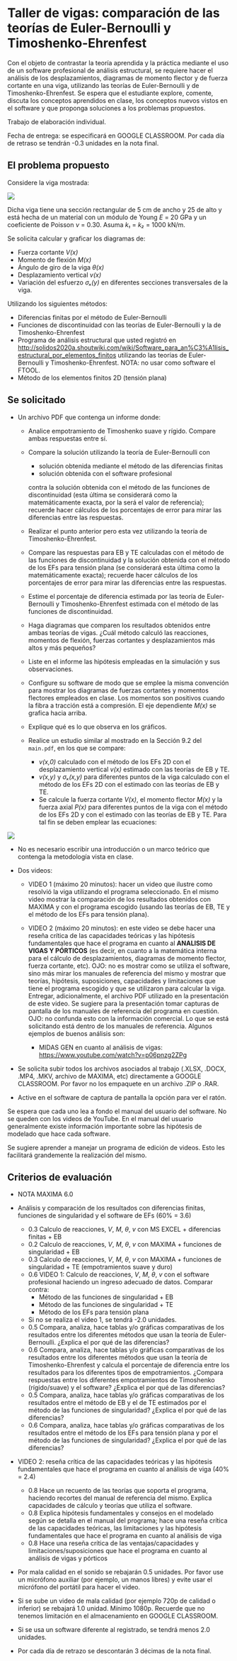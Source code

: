 # Taller de vigas: comparación de las teorías de Euler-Bernoulli y Timoshenko-Ehrenfest

Con el objeto de contrastar la teoría aprendida y la práctica mediante el uso de un software profesional de análisis estructural, se requiere hacer el análisis de los desplazamientos, diagramas de momento flector y de fuerza cortante en una viga, utilizando las teorías de Euler-Bernoulli y de Timoshenko-Ehrenfest. Se espera que el estudiante explore, comente, discuta los conceptos aprendidos en clase, los conceptos nuevos vistos en el software y que proponga soluciones a los problemas propuestos.

Trabajo de elaboración individual.

Fecha de entrega: se especificará en GOOGLE CLASSROOM. Por cada día de retraso se tendrán -0.3 unidades en la nota final.


## El problema propuesto
Considere la viga mostrada:

<img src="figs/viga_2020a_sin_rotula.svg"/>

Dicha viga tiene una sección rectangular de 5 cm de ancho y 25 de alto y está hecha de un material con un módulo de Young *E* = 20 GPa y un coeficiente de Poisson *ν* = 0.30. Asuma *k₁* = *k₂* = 1000 kN/m.

Se solicita calcular y graficar los diagramas de:
* Fuerza cortante *V(x)*
* Momento de flexión *M(x)*
* Ángulo de giro de la viga *θ(x)*
* Desplazamiento vertical *v(x)*
* Variación del esfuerzo *σₓ(y)* en diferentes secciones transversales de la viga.  

Utilizando los siguientes métodos:
* Diferencias finitas por el método de Euler-Bernoulli
* Funciones de discontinuidad con las teorías de Euler-Bernoulli y la de Timoshenko-Ehrenfest
* Programa de análisis estructural que usted registró en http://solidos2020a.shoutwiki.com/wiki/Software_para_an%C3%A1lisis_estructural_por_elementos_finitos utilizando las teorías de Euler-Bernoulli y Timoshenko-Ehrenfest. NOTA: no usar como software el FTOOL.
* Método de los elementos finitos 2D (tensión plana)


## Se solicitado
* Un archivo PDF que contenga un informe donde:
  * Analice empotramiento de Timoshenko suave y rígido. Compare ambas respuestas entre sí.
  * Compare la solución utilizando la teoría de Euler-Bernoulli con
    * solución obtenida mediante el método de las diferencias finitas
    * solución obtenida con el software profesional 

    contra la solución obtenida con el método de las funciones de discontinuidad (esta última se considerará como la matemáticamente exacta, por la será el valor de referencia); recuerde hacer cálculos de los porcentajes de error para mirar las diferencias entre las respuestas.
  * Realizar el punto anterior pero esta vez utilizando la teoría de Timoshenko-Ehrenfest.
  * Compare las respuestas para EB y TE calculadas con el método de las funciones de discontinuidad y la solución obtenida con el método de los EFs para tensión plana (se considerará esta última como la matemáticamente exacta); recuerde hacer cálculos de los porcentajes de error para mirar las diferencias entre las respuestas.
  * Estime el porcentaje de diferencia estimada por las teoría de Euler-Bernoulli y Timoshenko-Ehrenfest estimada con el método de las funciones de discontinuidad.
  * Haga diagramas que comparen los resultados obtenidos entre ambas teorías de vigas. ¿Cuál método calculó las reacciones, momentos de flexión, fuerzas cortantes y desplazamientos más altos y más pequeños? 
  * Liste en el informe las hipótesis empleadas en la simulación y sus observaciones.
  * Configure su software de modo que se emplee la misma convención para mostrar los diagramas de fuerzas cortantes y momentos flectores empleados en clase. Los momentos son positivos cuando la fibra a tracción está a compresión. El eje dependiente *M(x)* se grafica hacia arriba.
  * Explique qué es lo que observa en los gráficos.
  * Realice un estudio similar al mostrado en la Sección 9.2 del `main.pdf`, en los que se compare:
    * *v(x,0)* calculado con el método de los EFs 2D con el desplazamiento vertical *v(x)* estimado con las teorías de EB y TE.
    * *v(x,y)* y *σₓ(x,y)* para diferentes puntos de la viga calculado con el método de los EFs 2D con el  estimado con las teorías de EB y TE.
    * Se calcule la fuerza cortante *V(x)*, el momento flector *M(x)* y la fuerza axial *P(x)* para diferentes puntos de la viga con el método de los EFs 2D y con el  estimado con las teorías de EB y TE. Para tal fin se deben emplear las ecuaciones:   
<!---
Compile en: https://tex.s2cms.com

\begin{align*}
V(x) &= - \iint_{A(x)}   \tau_{xy}(x,y,z) \operatorname{d} y \operatorname{d} z \\
M(x) &= - \iint_{A(x)} y \sigma_{x}(x,y,z) \operatorname{d} y \operatorname{d} z \\
P(x) &= + \iint_{A(x)}   \sigma_{x}(x,y,z) \operatorname{d} y \operatorname{d} z 
\end{align*}
--->
 ![](https://tex.s2cms.ru/svg/%5Cbegin%7Balign*%7D%0AV(x)%20%26%3D%20-%20%5Ciint_%7BA(x)%7D%20%5Ctau_%7Bxy%7D(x%2Cy%2Cz)%20%5Coperatorname%7Bd%7D%20y%20%5Coperatorname%7Bd%7D%20z%20%5C%5C%0AM(x)%20%26%3D%20-%20%5Ciint_%7BA(x)%7D%20y%20%5Csigma_%7Bx%7D(x%2Cy%2Cz)%20%5Coperatorname%7Bd%7D%20y%20%5Coperatorname%7Bd%7D%20z%20%5C%5C%0AP(x)%20%26%3D%20%2B%20%5Ciint_%7BA(x)%7D%20%5Csigma_%7Bx%7D(x%2Cy%2Cz)%20%5Coperatorname%7Bd%7D%20y%20%5Coperatorname%7Bd%7D%20z%20%0A%5Cend%7Balign*%7D)

  * No es necesario escribir una introducción o un marco teórico que contenga la metodología vista en clase.

* Dos videos:
  * VIDEO 1 (máximo 20 minutos): hacer un video que ilustre como resolvió la viga utilizando el programa seleccionado. En el mismo video mostrar la comparación de los resultados obtenidos con MAXIMA y con el programa escogido (usando las teorías de EB, TE y el método de los EFs para tensión plana).

  * VIDEO 2 (máximo 20 minutos): en este video se debe hacer una reseña crítica de las capacidades teóricas y las hipótesis fundamentales que hace el programa en cuanto al **ANALISIS DE VIGAS Y PÓRTICOS** (es decir, en cuanto a la matemática interna para el cálculo de desplazamientos, diagramas de momento flector, fuerza cortante, etc). OJO: no es mostrar como se utiliza el software, sino más mirar los manuales de referencia del mismo y mostrar que teorías, hipótesis, suposiciones, capacidades y limitaciones que tiene el programa escogido y que se utilizaron para calcular la viga. Entregar, adicionalmente, el archivo PDF utilizado en la presentación de este video. Se sugiere para la presentación tomar capturas de pantalla de los manuales de referencia del programa en cuestión. OJO: no confunda esto con la información comercial. Lo que se está solicitando está dentro de los manuales de referencia. Algunos ejemplos de buenos análisis son:
     * MIDAS GEN en cuanto al análisis de vigas: https://www.youtube.com/watch?v=p06pnzg2ZPg

* Se solicita subir todos los archivos asociados al trabajo (.XLSX, .DOCX, .MP4, .MKV, archivo de MAXIMA, etc) directamente a GOOGLE CLASSROOM. Por favor no los empaquete en un archivo .ZIP o .RAR.

* Active en el software de captura de pantalla la opción para ver el ratón.

Se espera que cada uno lea a fondo el manual del usuario del software. No se queden con los videos de YouTube. En el manual del usuario generalmente existe información importante sobre las hipótesis de modelado que hace cada software.

Se sugiere aprender a manejar un programa de edición de videos. Esto les facilitará grandemente la realización del mismo.


## Criterios de evaluación
* NOTA MAXIMA 6.0

* Análisis y comparación de los resultados con diferencias finitas, funciones de singularidad y el software de EFs (60% = 3.6)
  * 0.3 Calculo de reacciones, *V*, *M*, *θ*, *v* con MS EXCEL + diferencias finitas + EB
  * 0.2 Calculo de reacciones, *V*, *M*, *θ*, *v* con MAXIMA + funciones de singularidad + EB
  * 0.3 Calculo de reacciones, *V*, *M*, *θ*, *v* con MAXIMA + funciones de singularidad + TE (empotramientos suave y duro)
  * 0.6 VIDEO 1: Calculo de reacciones, *V*, *M*, *θ*, *v* con el software profesional haciendo un ingreso adecuado de datos. Comparar contra:
     * Método de las funciones de singularidad + EB
     * Método de las funciones de singularidad + TE
     * Método de los EFs para tensión plana
  * Si no se realiza el video 1, se tendrá -2.0 unidades.
  * 0.5 Compara, analiza, hace tablas y/o gráficas comparativas de los resultados entre los diferentes métodos que usan la teoría de Euler-Bernoulli. ¿Explica el por qué de las diferencias?
  * 0.6 Compara, analiza, hace tablas y/o gráficas comparativas de los resultados entre los diferentes métodos que usan la teoría de Timoshenko-Ehrenfest y calcula el porcentaje de diferencia entre los resultados para los diferentes tipos de empotramientos. ¿Compara respuestas entre los diferentes empotramientos de Timoshenko (rígido/suave) y el software? ¿Explica el por qué de las diferencias?
  * 0.5 Compara, analiza, hace tablas y/o gráficas comparativas de los resultados entre el método de EB y el de TE estimados por el método de las funciones de singularidad? ¿Explica el por qué de las diferencias?
  * 0.6 Compara, analiza, hace tablas y/o gráficas comparativas de los resultados entre el método de los EFs para tensión plana y por el método de las funciones de singularidad? ¿Explica el por qué de las diferencias?

* VIDEO 2: reseña crítica de las capacidades teóricas y las hipótesis fundamentales que hace el programa en cuanto al análisis de viga (40% = 2.4)
  * 0.8 Hace un recuento de las teorías que soporta el programa, haciendo recortes del manual de referencia del mismo. Explica capacidades de cálculo y teorías que utiliza el software. 
  * 0.8 Explica hipótesis fundamentales y consejos en el modelado según se detalla en el manual del programa; hace una reseña crítica de las capacidades teóricas, las limitaciones y las hipótesis fundamentales que hace el programa en cuanto al análisis de viga
  * 0.8 Hace una reseña crítica de las ventajas/capacidades y limitaciones/suposiciones que hace el programa en cuanto al análisis de vigas y pórticos

* Por mala calidad en el sonido se rebajarán 0.5 unidades. Por favor use un micrófono auxiliar (por ejemplo, un manos libres) y evite usar el micrófono del portátil para hacer el video.

* Si se sube un video de mala calidad (por ejemplo 720p de calidad o inferior) se rebajará 1.0 unidad. Mínimo 1080p. Recuerde que no tenemos limitación en el almacenamiento en GOOGLE CLASSROOM.

* Si se usa un software diferente al registrado, se tendrá menos 2.0 unidades.

* Por cada día de retrazo se descontarán 3 décimas de la nota final.